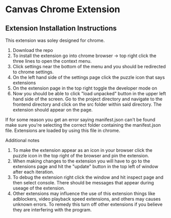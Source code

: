 # Canvas Chrome Extension
## Extension Installation Instructions

This extension was soley designed for chrome.
1. Download the repo
2. To install the extension go into chrome browser -> top right click the three lines to open the context menu.
3. Click settings near the bottom of the menu and you should be redirected to chrome settings.
4. On the left hand side of the settings page click the puzzle icon that says extensions
5. On the extension page in the top right toggle the developer mode on
6. Now you should be able to click "load unpacked" button in the upper left hand side of the screen. Go to the project directory and navigate to the frontend directory and click on the src folder within said directory. The extension should appear on the page.

If for some reason you get an error saying manifest.json can't be found make sure you're selecting the correct folder containing the manifest.json file.     Extensions are loaded by using this file in chrome.

Additional notes

1. To make the extension appear as an icon in your browser click the puzzle icon in the top right of the browser and pin the extension.
2. When making changes to the extension you will have to go to the extensions page and hit the "update" button in the top left of window after each iteration.
3. To debug the extension right click the window and hit inspect page and then select console. There should be messages that appear during useage of the extension.
4. Other extensions may influence the use of this extension things like adblockers, video playback speed extensions, and others may causes unknown errors. To remedy this turn off other extensions if you believe they are interfering with the program.
